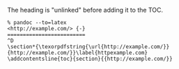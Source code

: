 The heading is "unlinked" before adding it to the TOC.

```
% pandoc --to=latex
<http://example.com/> {-}
=========================
^D
\section*{\texorpdfstring{\url{http://example.com/}}{http://example.com/}}\label{httpexample.com}
\addcontentsline{toc}{section}{{http://example.com/}}
```
